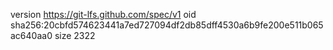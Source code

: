 version https://git-lfs.github.com/spec/v1
oid sha256:20cbfd574623441a7ed727094df2db85dff4530a6b9fe200e511b065ac640aa0
size 2322
